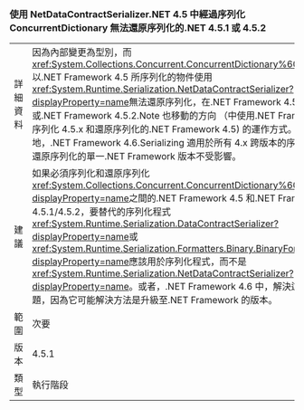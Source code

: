 ### <a name="a-concurrentdictionary-serialized-in-net-45-with-netdatacontractserializer-cannot-be-deserialized-by-net-451-or-452"></a>使用 NetDataContractSerializer.NET 4.5 中經過序列化 ConcurrentDictionary 無法還原序列化的.NET 4.5.1 或 4.5.2

|   |   |
|---|---|
|詳細資料|因為內部變更為型別，而<xref:System.Collections.Concurrent.ConcurrentDictionary%602>以.NET Framework 4.5 所序列化的物件使用<xref:System.Runtime.Serialization.NetDataContractSerializer?displayProperty=name>無法還原序列化，在.NET Framework 4.5.1 或.NET Framework 4.5.2.Note 也移動的方向 （中使用.NET Framework 序列化 4.5.x 和還原序列化的.NET Framework 4.5) 的運作方式。 同樣地，.NET Framework 4.6.Serializing 適用於所有 4.x 跨版本的序列化和還原序列化的單一.NET Framework 版本不受影響。|
|建議|如果必須序列化和還原序列化<xref:System.Collections.Concurrent.ConcurrentDictionary%602?displayProperty=name>之間的.NET Framework 4.5 和.NET Framework 4.5.1/4.5.2，要替代的序列化程式<xref:System.Runtime.Serialization.DataContractSerializer?displayProperty=name>或<xref:System.Runtime.Serialization.Formatters.Binary.BinaryFormatter?displayProperty=name>應該用於序列化程式，而不是<xref:System.Runtime.Serialization.NetDataContractSerializer?displayProperty=name>。或者，.NET Framework 4.6 中，解決這個問題，因為它可能解決方法是升級至.NET Framework 的版本。|
|範圍|次要|
|版本|4.5.1|
|類型|執行階段|

